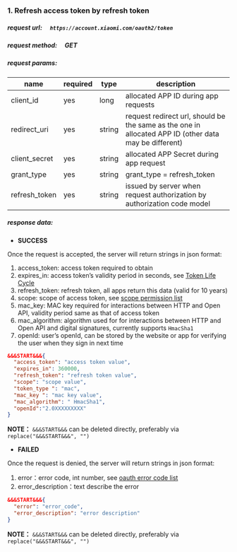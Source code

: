 ### 1. Refresh access token by refresh token
##### request url: &emsp;`https://account.xiaomi.com/oauth2/token`
##### request method: &emsp;GET
##### request params:

name | required | type | description
---|--- | --- | ---
client_id | yes | long | allocated ​APP ID​ during app requests
redirect_uri | yes | string | request redirect url, should be the same as the one in allocated APP ID (other data may be different)
client_secret | yes | string | allocated APP Secret during app request
grant_type | yes | string | grant_type = refresh_token
refresh_token | yes | string | issued by server when request authorization by authorization code model

##### response data:

- __SUCCESS__

Once the request is accepted, the server will return strings in json format:

1. access_token: access token required to obtain
2. expires_in: access token’s validity period in seconds, see [Token Life Cycle](token-life-cycle.html)
3. refresh_token: refresh token, all apps return this data (valid for 10 years)
4. scope: scope of access token, see [scope permission​ list](scope-list.html)
5. mac_key: MAC key required for interactions between HTTP and Open API, validity period same as that of access token
6. mac_algorithm: algorithm used for for interactions between HTTP and Open API and digital signatures, currently supports `HmacSha1`
7. openId: user’s openId, can be stored by the website or app for verifying the user when they sign in next time

```json
&&&START&&&{
  "access_token": "access token value",
  "expires_in": 360000,
  "refresh_token": "refresh token value",
  "scope": "scope value",
  "token_type ": "mac",
  "mac_key ": "mac key value",
  "mac_algorithm": " HmacSha1",
  "openId":"2.0XXXXXXXXX"
}
```

__NOTE：__ `&&&​START​&&&`  can be deleted directly, preferably via `replace("&&&START&&&", "")`

- __FAILED__

Once the request is denied, the server will return strings in json format:

1. error：error code, int number, see ​[oauth error code list](error-code.html)
2. error_description：text describe the error

```json
&&&START&&&{
  "error": "error_code",
  "error_description": "error description"
}
```

__NOTE：__ `&&&​START​&&&`  can be deleted directly, preferably via `replace("&&&START&&&", "")`
